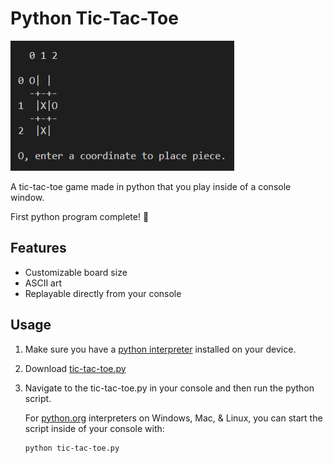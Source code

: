 # Python Tic-Tac-Toe
![Tic-Tac-Toe](/tic-tac-toe.PNG)

A tic-tac-toe game made in python that you play inside of a console window.

First python program complete! 🥳

## Features
- Customizable board size
- ASCII art
- Replayable directly from your console

## Usage

1. Make sure you have a [python interpreter](https://www.python.org/downloads/) installed on your device.

2. Download [tic-tac-toe.py](tic-tac-toe.py)

3. Navigate to the tic-tac-toe.py in your console and then run the python script.
	
	For [python.org](https://www.python.org) interpreters on Windows, Mac, & Linux, you can start the script inside of your console with:
	```console
	python tic-tac-toe.py 
	```

